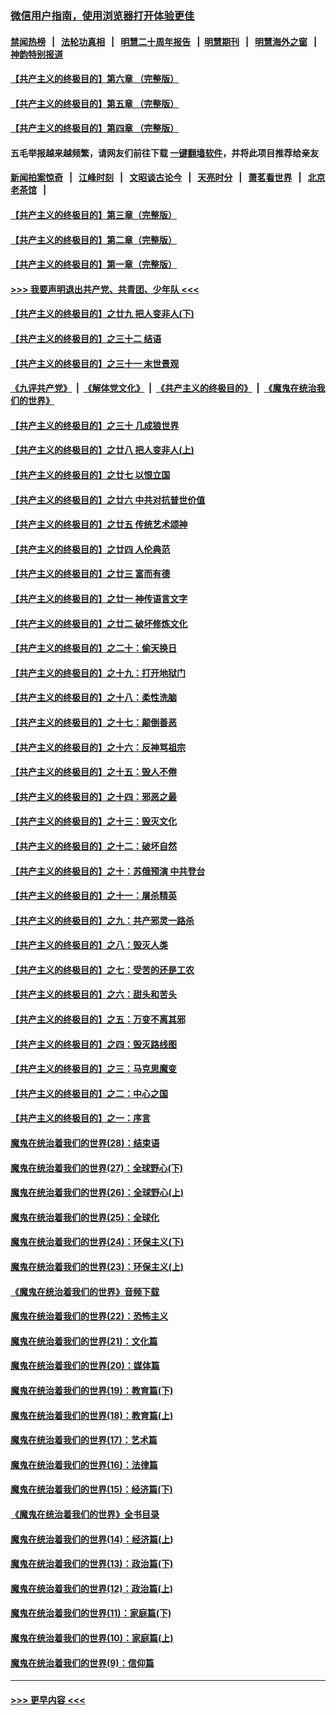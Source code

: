 ### [微信用户指南，使用浏览器打开体验更佳](https://github.com/gfw-breaker/banned-news1/blob/master/indexes/wechat-guide.md?t=0)
#### [禁闻热榜](热点新闻.md?t=0)  &nbsp;&nbsp;|&nbsp;&nbsp; [法轮功真相](https://github.com/gfw-breaker/truth/blob/master/README.md?t=0) &nbsp;&nbsp;|&nbsp;&nbsp; [明慧二十周年报告](https://github.com/gfw-breaker/mh-reports/blob/master/README.md?t=0) &nbsp;&nbsp;|&nbsp;&nbsp;[明慧期刊](https://github.com/gfw-breaker/mh-qikan) &nbsp;&nbsp;|&nbsp;&nbsp; [明慧海外之窗](https://github.com/gfw-breaker/mh-news/blob/master/README.md?t=0) &nbsp;&nbsp;|&nbsp;&nbsp; [神韵特别报道](https://github.com/gfw-breaker/mh-news/blob/master/shenyun.md?t=0)
#### [【共产主义的终极目的】第六章 （完整版）](../pages/nsc422/n11428913.md?t=02040911) 
#### [【共产主义的终极目的】第五章 （完整版）](../pages/nsc422/n11428912.md?t=02040911) 
#### [【共产主义的终极目的】第四章 （完整版）](../pages/nsc422/n11428907.md?t=02040911) 
#### 五毛举报越来越频繁，请网友们前往下载 [一键翻墙软件](https://github.com/gfw-breaker/ssr-accounts)，并将此项目推荐给亲友
#### [新闻拍案惊奇](https://github.com/gfw-breaker/banned-news1/blob/master/pages/link4.md) &nbsp;&nbsp;|&nbsp;&nbsp; [江峰时刻](https://github.com/gfw-breaker/banned-news1/blob/master/pages/link4.md) &nbsp;&nbsp;|&nbsp;&nbsp; [文昭谈古论今](https://github.com/gfw-breaker/banned-news1/blob/master/pages/link4.md) &nbsp;&nbsp;|&nbsp;&nbsp; [天亮时分](https://github.com/gfw-breaker/banned-news1/blob/master/pages/link4.md) &nbsp;&nbsp;|&nbsp;&nbsp; [萧茗看世界](https://github.com/gfw-breaker/banned-news1/blob/master/pages/link4.md) &nbsp;&nbsp;|&nbsp;&nbsp; [北京老茶馆](https://github.com/gfw-breaker/banned-news1/blob/master/pages/link4.md) &nbsp;&nbsp;|&nbsp;&nbsp; 
#### [【共产主义的终极目的】第三章（完整版）](../pages/nsc422/n11428848.md?t=02040911) 
#### [【共产主义的终极目的】第二章（完整版）](../pages/nsc422/n11428831.md?t=02040911) 
#### [【共产主义的终极目的】第一章（完整版）](../pages/nsc422/n11417651.md?t=02040911) 
#### [>>> 我要声明退出共产党、共青团、少年队 <<<](https://github.com/begood0513/goodnews/blob/master/quit/letter.md) 
#### [【共产主义的终极目的】之廿九 把人变非人(下)](../pages/nsc422/n11344140.md?t=02040911) 
#### [【共产主义的终极目的】之三十二 结语](../pages/nsc422/n11360535.md?t=02040911) 
#### [【共产主义的终极目的】之三十一 末世景观](../pages/nsc422/n11351129.md?t=02040911) 
#### [《九评共产党》](https://github.com/begood0513/9ping.md/blob/master/README.md) &nbsp;|&nbsp; [《解体党文化》](../../../../jtdwh.md/blob/master/README.md)  &nbsp;|&nbsp; [《共产主义的终极目的》](../../../../gczydzjmd.md/blob/master/README.md) &nbsp;|&nbsp; [《魔鬼在统治我们的世界》](../../../../mgztzwmdsj.md/blob/master/README.md) 
#### [【共产主义的终极目的】之三十 几成狼世界](../pages/nsc422/n11348280.md?t=02040911) 
#### [【共产主义的终极目的】之廿八 把人变非人(上)](../pages/nsc422/n11340492.md?t=02040911) 
#### [【共产主义的终极目的】之廿七 以恨立国](../pages/nsc422/n11336944.md?t=02040911) 
#### [【共产主义的终极目的】之廿六 中共对抗普世价值](../pages/nsc422/n11324785.md?t=02040911) 
#### [【共产主义的终极目的】之廿五 传统艺术颂神](../pages/nsc422/n11296396.md?t=02040911) 
#### [【共产主义的终极目的】之廿四 人伦典范](../pages/nsc422/n11296397.md?t=02040911) 
#### [【共产主义的终极目的】之廿三 富而有德](../pages/nsc422/n11283598.md?t=02040911) 
#### [【共产主义的终极目的】之廿一 神传语言文字](../pages/nsc422/n11263265.md?t=02040911) 
#### [【共产主义的终极目的】之廿二 破坏修炼文化](../pages/nsc422/n11245728.md?t=02040911) 
#### [【共产主义的终极目的】之二十：偷天换日](../pages/nsc422/n11238846.md?t=02040911) 
#### [【共产主义的终极目的】之十九：打开地狱门](../pages/nsc422/n11206376.md?t=02040911) 
#### [【共产主义的终极目的】之十八：柔性洗脑](../pages/nsc422/n11199994.md?t=02040911) 
#### [【共产主义的终极目的】之十七：颠倒善恶](../pages/nsc422/n11179782.md?t=02040911) 
#### [【共产主义的终极目的】之十六：反神骂祖宗](../pages/nsc422/n11166798.md?t=02040911) 
#### [【共产主义的终极目的】之十五：毁人不倦](../pages/nsc422/n11166792.md?t=02040911) 
#### [【共产主义的终极目的】之十四：邪恶之最](../pages/nsc422/n11150249.md?t=02040911) 
#### [【共产主义的终极目的】之十三：毁灭文化](../pages/nsc422/n11135227.md?t=02040911) 
#### [【共产主义的终极目的】之十二：破坏自然](../pages/nsc422/n11135214.md?t=02040911) 
#### [【共产主义的终极目的】之十：苏俄预演 中共登台](../pages/nsc422/n11118424.md?t=02040911) 
#### [【共产主义的终极目的】之十一：屠杀精英](../pages/nsc422/n11118442.md?t=02040911) 
#### [【共产主义的终极目的】之九：共产邪灵一路杀](../pages/nsc422/n11114139.md?t=02040911) 
#### [【共产主义的终极目的】之八：毁灭人类](../pages/nsc422/n11108503.md?t=02040911) 
#### [【共产主义的终极目的】之七：受苦的还是工农](../pages/nsc422/n11101809.md?t=02040911) 
#### [【共产主义的终极目的】之六：甜头和苦头](../pages/nsc422/n11096971.md?t=02040911) 
#### [【共产主义的终极目的】之五：万变不离其邪](../pages/nsc422/n11091285.md?t=02040911) 
#### [【共产主义的终极目的】之四：毁灭路线图](../pages/nsc422/n11086284.md?t=02040911) 
#### [【共产主义的终极目的】之三：马克思魔变](../pages/nsc422/n11061941.md?t=02040911) 
#### [【共产主义的终极目的】之二：中心之国](../pages/nsc422/n11047728.md?t=02040911) 
#### [【共产主义的终极目的】之一：序言](../pages/nsc422/n11086077.md?t=02040911) 
#### [魔鬼在统治着我们的世界(28)：结束语](../pages/nsc422/n10936246.md?t=02040911) 
#### [魔鬼在统治着我们的世界(27)：全球野心(下)](../pages/nsc422/n10928319.md?t=02040911) 
#### [魔鬼在统治着我们的世界(26)：全球野心(上)](../pages/nsc422/n10900318.md?t=02040911) 
#### [魔鬼在统治着我们的世界(25)：全球化](../pages/nsc422/n10788205.md?t=02040911) 
#### [魔鬼在统治着我们的世界(24)：环保主义(下)](../pages/nsc422/n10695307.md?t=02040911) 
#### [魔鬼在统治着我们的世界(23)：环保主义(上)](../pages/nsc422/n10688613.md?t=02040911) 
#### [《魔鬼在统治着我们的世界》音频下载](../pages/nsc422/n10635553.md?t=02040911) 
#### [魔鬼在统治着我们的世界(22)：恐怖主义](../pages/nsc422/n10614727.md?t=02040911) 
#### [魔鬼在统治着我们的世界(21)：文化篇](../pages/nsc422/n10597706.md?t=02040911) 
#### [魔鬼在统治着我们的世界(20)：媒体篇](../pages/nsc422/n10586579.md?t=02040911) 
#### [魔鬼在统治着我们的世界(19)：教育篇(下)](../pages/nsc422/n10564808.md?t=02040911) 
#### [魔鬼在统治着我们的世界(18)：教育篇(上)](../pages/nsc422/n10526970.md?t=02040911) 
#### [魔鬼在统治着我们的世界(17)：艺术篇](../pages/nsc422/n10499093.md?t=02040911) 
#### [魔鬼在统治着我们的世界(16)：法律篇](../pages/nsc422/n10485969.md?t=02040911) 
#### [魔鬼在统治着我们的世界(15)：经济篇(下)](../pages/nsc422/n10469975.md?t=02040911) 
#### [《魔鬼在统治着我们的世界》全书目录](../pages/nsc422/n10464261.md?t=02040911) 
#### [魔鬼在统治着我们的世界(14)：经济篇(上)](../pages/nsc422/n10457370.md?t=02040911) 
#### [魔鬼在统治着我们的世界(13)：政治篇(下)](../pages/nsc422/n10448270.md?t=02040911) 
#### [魔鬼在统治着我们的世界(12)：政治篇(上)](../pages/nsc422/n10444576.md?t=02040911) 
#### [魔鬼在统治着我们的世界(11)：家庭篇(下)](../pages/nsc422/n10440961.md?t=02040911) 
#### [魔鬼在统治着我们的世界(10)：家庭篇(上)](../pages/nsc422/n10435448.md?t=02040911) 
#### [魔鬼在统治着我们的世界(9)：信仰篇](../pages/nsc422/n10432159.md?t=02040911) 

----
#### [ >>> 更早内容 <<< ](../indexes/nsc422-earlier.md)
